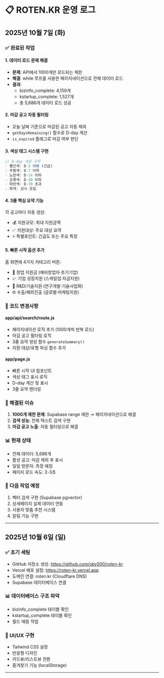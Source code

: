 # 📋 ROTEN.KR 운영 로그

## 2025년 10월 7일 (화)

### ✅ 완료된 작업

#### 1. 데이터 로드 문제 해결
- **문제**: API에서 1000개만 로드되는 제한
- **해결**: while 루프를 사용한 페이지네이션으로 전체 데이터 로드
- **결과**: 
  - bizinfo_complete: 4,159개
  - kstartup_complete: 1,527개
  - 총 5,686개 데이터 로드 성공

#### 2. 마감 공고 자동 필터링
- 오늘 날짜 기준으로 마감된 공고 자동 제외
- `getDaysRemaining()` 함수로 D-day 계산
- `is_expired` 플래그로 마감 여부 판단

#### 3. 색상 태그 시스템 구현
```javascript
// D-day 색상 규칙
- 빨간색: D-3 이하 (긴급)
- 주황색: D-7 이하
- 노란색: D-14 이하
- 초록색: D-30 이하
- 파란색: D-30 초과
- 회색: 상시 모집
```

#### 4. 3줄 핵심 요약 기능
각 공고마다 자동 생성:
- 💰 지원규모: 최대 지원금액
- ✅ 지원대상: 주요 대상 요약
- ⚡ 특별포인트: 긴급도 또는 주요 특징

#### 5. 빠른 시작 옵션 추가
홈 화면에 4가지 카테고리 버튼:
- 🚀 창업 지원금 (예비창업자·초기기업)
- 📈 기업 성장지원 (스케일업·자금지원)
- 🔬 R&D/기술지원 (연구개발·기술사업화)
- 🌐 수출/해외진출 (글로벌·마케팅지원)

### 📝 코드 변경사항

#### app/api/search/route.js
- 페이지네이션 로직 추가 (1000개씩 반복 로드)
- 마감 공고 필터링 로직
- 3줄 요약 생성 함수 `generateSummary()`
- 지원 대상/유형 파싱 함수 추가

#### app/page.js
- 빠른 시작 UI 컴포넌트
- 색상 태그 표시 로직
- D-day 계산 및 표시
- 3줄 요약 렌더링

### 🐛 해결된 이슈
1. **1000개 제한 문제**: Supabase range 제한 → 페이지네이션으로 해결
2. **검색 성능**: 전체 텍스트 검색 구현
3. **마감 공고 노출**: 자동 필터링으로 해결

### 📊 현재 상태
- 전체 데이터: 5,686개
- 활성 공고: 마감 제외 후 표시
- 일일 방문자: 측정 예정
- 페이지 로드 속도: 2-3초

### 🎯 다음 작업 예정
1. 벡터 검색 구현 (Supabase pgvector)
2. 상세페이지 실제 데이터 연동
3. 사용자 맞춤 추천 시스템
4. 알림 기능 구현

---

## 2025년 10월 6일 (일)

### ✅ 초기 세팅
- GitHub 저장소 생성: https://github.com/oby500/roten-kr
- Vercel 배포 설정: https://roten-kr.vercel.app
- 도메인 연결: roten.kr (Cloudflare DNS)
- Supabase 데이터베이스 연결

### 📊 데이터베이스 구조 파악
- bizinfo_complete 테이블 확인
- kstartup_complete 테이블 확인
- 필드 매핑 작업

### 🎨 UI/UX 구현
- Tailwind CSS 설정
- 반응형 디자인
- 카드뷰/리스트뷰 전환
- 즐겨찾기 기능 (localStorage)

---